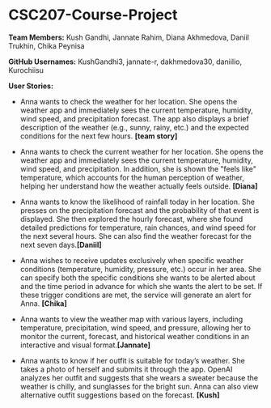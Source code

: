 # CSC207-Course-Project
**Team Members:** 
Kush Gandhi, Jannate Rahim, Diana Akhmedova, Daniil Trukhin, Chika Peynisa

**GitHub Usernames:**
KushGandhi3, jannate-r, dakhmedova30, daniilio, Kurochiisu

**User Stories:**
* Anna wants to check the weather for her location. She opens the weather app and immediately sees the current temperature, humidity, wind speed, and precipitation forecast. The app also displays a brief description of the weather (e.g., sunny, rainy, etc.) and the expected conditions for the next few hours. **[team story]**

* Anna wants to check the current weather for her location. She opens the weather app and immediately sees the current temperature, humidity, wind speed, and precipitation. In addition, she is shown the "feels like" temperature, which accounts for the human perception of weather, helping her understand how the weather actually feels outside. **[Diana]**

* Anna wants to know the likelihood of rainfall today in her location. She presses on the precipitation forecast and the probability of that event is displayed. She then explored the hourly forecast, where she found detailed predictions for temperature, rain chances, and wind speed for the next several hours. She can also find the weather forecast for the next seven days.**[Daniil]**

* Anna wishes to receive updates exclusively when specific weather conditions (temperature, humidity, pressure, etc.) occur in her area. She can specify both the specific conditions she wants to be alerted about and the time period in advance for which she wants the alert to be set. If these trigger conditions are met, the service will generate an alert for Anna. **[Chika]**

* Anna wants to view the weather map with various layers, including temperature, precipitation, wind speed, and pressure, allowing her to monitor the current, forecast, and historical weather conditions in an interactive and visual format.**[Jannate]**

* Anna wants to know if her outfit is suitable for today’s weather. She takes a photo of herself and submits it through the app. OpenAI analyzes her outfit and suggests that she wears a sweater because the weather is chilly, and sunglasses for the bright sun. Anna can also view alternative outfit suggestions based on the forecast. **[Kush]**
